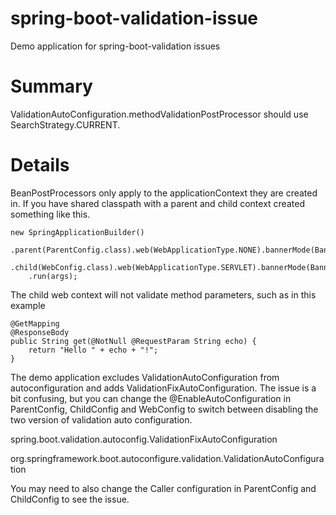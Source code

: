 # spring-boot-validation-issue
Demo application for spring-boot-validation issues

# Summary
ValidationAutoConfiguration.methodValidationPostProcessor should use SearchStrategy.CURRENT.

# Details
BeanPostProcessors only apply to the applicationContext they are created in.
If you have shared classpath with a parent and child context created something like this.

```
new SpringApplicationBuilder()
    .parent(ParentConfig.class).web(WebApplicationType.NONE).bannerMode(Banner.Mode.OFF)
    .child(WebConfig.class).web(WebApplicationType.SERVLET).bannerMode(Banner.Mode.OFF)
    .run(args);

```
The child web context will not validate method parameters, such as in this example

```
@GetMapping
@ResponseBody
public String get(@NotNull @RequestParam String echo) {
    return "Hello " + echo + "!";
}
```
The demo application excludes ValidationAutoConfiguration from autoconfiguration and adds ValidationFixAutoConfiguration.
The issue is a bit confusing, but you can change the @EnableAutoConfiguration in ParentConfig, ChildConfig and WebConfig
to switch between disabling the two version of validation auto configuration.

spring.boot.validation.autoconfig.ValidationFixAutoConfiguration

org.springframework.boot.autoconfigure.validation.ValidationAutoConfiguration

You may need to also change the Caller configuration in ParentConfig and ChildConfig to see the issue.
